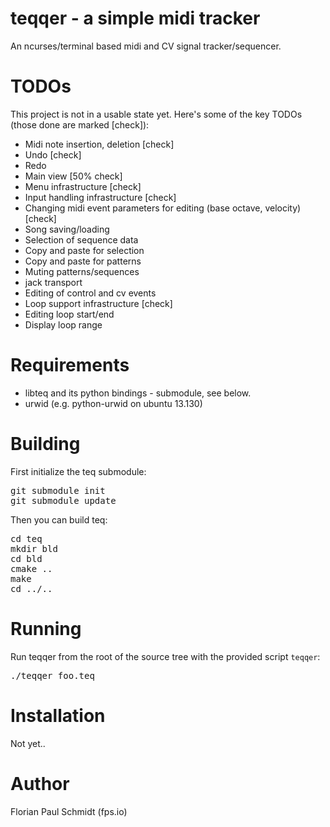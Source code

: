 # teqqer - a simple midi tracker

An ncurses/terminal based midi and CV signal tracker/sequencer.

# TODOs

This project is not in a usable state yet. Here's some of the key 
TODOs (those done are marked [check]):

* Midi note insertion, deletion [check]
* Undo [check]
* Redo
* Main view [50% check]
* Menu infrastructure [check]
* Input handling infrastructure [check]
* Changing midi event parameters for editing (base octave, velocity) [check]
* Song saving/loading
* Selection of sequence data
* Copy and paste for selection
* Copy and paste for patterns
* Muting patterns/sequences
* jack transport 
* Editing of control and cv events
* Loop support infrastructure [check]
* Editing loop start/end
* Display loop range

# Requirements

* libteq and its python bindings - submodule, see below.
* urwid (e.g. python-urwid on ubuntu 13.130)

# Building

First initialize the teq submodule:

<pre>
git submodule init
git submodule update
</pre>

Then you can build teq:

<pre>
cd teq
mkdir bld
cd bld
cmake ..
make
cd ../..
</pre>

# Running

Run teqqer from the root of the source tree with the 
provided script <code>teqqer</code>:

<pre>
./teqqer foo.teq
</pre>

# Installation

Not yet..

# Author

Florian Paul Schmidt (fps.io)

